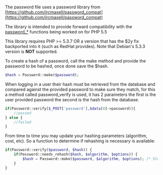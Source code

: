 The password file uses a password library from [https://github.com/ircmaxell/password_compat](https://github.com/ircmaxell/password_compat)

The  library is intended to provide forward compatibility with the [password_*](http://php.net/password) functions being worked on for PHP 5.5

This library requires PHP >= 5.3.7 OR a version that has the $2y fix backported into it (such as RedHat provides). Note that Debian's 5.3.3 version is **NOT** supported.

To create a hash of a password, call the make method and provide the password to be hashed, once done save the $hash.

```php
$hash = Password::make($password);
```

When logging in a user their hash must be retrieved from the database and compared against the provided password to make sure they match, for this a method called password_verify is used, it has 2 parameters the first is the user provided password the second is the hash from the database.

```php
if(Password::verify($_POST['password'],$data[0]->password)){
    //passed
} else {
    //failed
}
```

From time to time you may update your hashing parameters (algorithm, cost, etc). So a function to determine if rehashing is necessary is available:

```php
if(Password::verify($password, $hash)) {
    if(Password::needs_rehash($hash, $algorithm, $options)) {
        $hash = Password::make($password, $algorithm, $options); /* Store new hash in db */
    }
}
```
